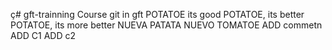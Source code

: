 ç# gft-trainning
Course git in gft
POTATOE its good
POTATOE, its better
POTATOE, its more better
NUEVA PATATA 
NUEVO TOMATOE
ADD commetn
ADD C1
ADD c2
